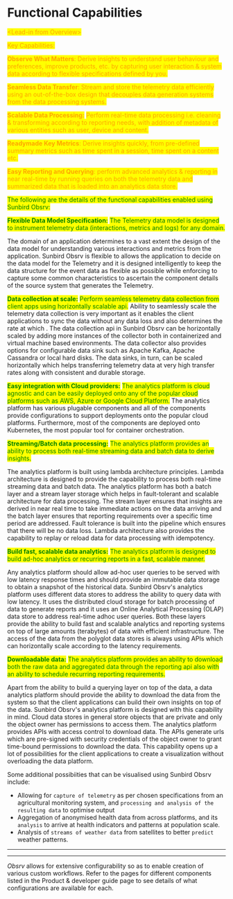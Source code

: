 # Functional Capabilities

<mark style="color:orange;">\<Lead-in from Overview></mark>

<mark style="color:orange;">Key Capabilities:</mark>

<mark style="color:orange;">**Observe What Matters**</mark><mark style="color:orange;">: Derive insights to understand user behaviour and preferences, improve products, etc. by capturing user interaction & system data according to flexible specifications defined by you.</mark>

<mark style="color:orange;">**Seamless Data Transfer**</mark><mark style="color:orange;">: Stream and store the telemetry data efficiently using an out-of-the-box design that decouples data generation systems from the data processing systems.</mark>

<mark style="color:orange;">**Scalable Data Processing:**</mark> <mark style="color:orange;"></mark><mark style="color:orange;">Perform real-time data processing i.e. cleaning & transforming according to reporting needs, with addition of metadata of various entities such as user, device and content.</mark>&#x20;

<mark style="color:orange;">**Readymade Key Metrics**</mark><mark style="color:orange;">: Derive insights quickly, from pre-defined summary metrics such as time spent in a session, time spent on a content etc.</mark>

<mark style="color:orange;">**Easy Reporting and Querying**</mark><mark style="color:orange;">: perform advanced analytics & reporting in near real-time by running queries on both the telemetry data and summarized data that is loaded into an analytics data store.</mark>

<mark style="color:orange;"></mark>

<mark style="color:green;">The following are the details of the functional capabilities enabled using Sunbird Obsrv:</mark>

<mark style="color:green;">**Flexible Data Model Specification:**</mark> <mark style="color:green;"></mark><mark style="color:green;">The Telemetry data model is designed to instrument telemetry data (interactions, metrics and logs) for any domain.</mark>&#x20;

The domain of an application determines to a vast extent the design of the data model for understanding various interactions and metrics from the application. Sunbird Obsrv is flexible  to allows the application to decide on the data model for the Telemetry and it is designed intelligently to keep the data structure for the event data as flexible as possible while enforcing to capture some common characteristics to ascertain the component details of the source system that generates the Telemetry.&#x20;

<mark style="color:green;">**Data collection at scale:**</mark> <mark style="color:green;"></mark><mark style="color:green;">Perform seamless telemetry data collection from client apps using horizontally scalable api.</mark> Ability to seamlessly scale the telemetry data collection is very important as it enables the client applications to sync the data without any data loss and also determines the rate at which . The data collection api in Sunbird Obsrv can be horizontally scaled by adding more instances of the collector both in containerized and virtual machine based environments. The data collector also provides options for configurable data sink such as Apache Kafka, Apache Cassandra or local hard disks. The data sinks, in turn, can be scaled horizontally which helps transferring telemetry data at very high transfer rates along with consistent and durable storage.

<mark style="color:green;">**Easy integration with Cloud providers:**</mark> <mark style="color:green;"></mark><mark style="color:green;">The analytics platform is cloud agnostic and can be easily deployed onto any of the popular cloud platforms such as AWS, Azure or Google Cloud Platform.</mark> The analytics platform has various plugable components and all of the components provide configurations to support deployments onto the popular cloud platforms. Furthermore, most of the components are deployed onto Kubernetes, the most popular tool for container orchestration.&#x20;

<mark style="color:green;">**Streaming/Batch data processing:**</mark> <mark style="color:green;"></mark><mark style="color:green;">The analytics platform provides an ability to process both real-time streaming data and batch data to derive insights.</mark>&#x20;

The analytics platform is built using lambda architecture principles. Lambda architecture is designed to provide the capability to process both real-time streaming data and batch data. The analytics platform has both a batch layer and a stream layer storage which helps in fault-tolerant and scalable architecture for data processing. The stream layer ensures that insights are derived in near real time to take immediate actions on the data arriving and the batch layer ensures that reporting requirements over a specific time period are addressed. Fault tolerance is built into the pipeline which ensures that there will be no data loss. Lambda architecture also provides the capability to replay or reload data for data processing with idempotency.

<mark style="color:green;">**Build fast, scalable data analytics:**</mark> <mark style="color:green;"></mark><mark style="color:green;">The analytics platform is designed to build ad-hoc analytics or recurring reports in a fast, scalable manner.</mark>&#x20;

Any analytics platform should allow ad-hoc user queries to be served with low latency response times and should provide an immutable data storage to obtain a snapshot of the historical data. Sunbird Obsrv's analytics platform uses different data stores to address the ability to query data with low latency. It uses the distributed cloud storage for batch processing of data to generate reports and it uses an Online Analytical Processing (OLAP) data store to address real-time adhoc user queries. Both these layers provide the ability to build fast and scalable analytics and reporting systems on top of large amounts (terabytes) of data with efficient infrastructure. The access of the data from the polyglot data stores is always using APIs which can horizontally scale according to the latency requirements.

<mark style="color:green;">**Downloadable data:**</mark> <mark style="color:green;"></mark><mark style="color:green;">The analytics platform provides an ability to download both the raw data and aggregated data through the reporting api also with an ability to schedule recurring reporting requirements.</mark>

Apart from the ability to build a querying layer on top of the data, a data analytics platform should provide the ability to download the data from the system so that the client applications can build their own insights on top of the data. Sunbird Obsrv's analytics platform is designed with this capability in mind. Cloud data stores in general store objects that are private and only the object owner has permissions to access them. The analytics platform provides APIs with access control to download data. The APIs generate urls which are pre-signed with security credentials of the object owner to grant time-bound permissions to download the data. This capability opens up a lot of possibilities for the client applications to create a visualization without overloading the data platform.

_<mark style="color:blue;"></mark>_

_<mark style="color:blue;"></mark>_

Some additional possibiities that can be visualised using Sunbird Obsrv include:

* Allowing for `capture of telemetry` as per chosen specifications from an agricultural monitoring system, and `processing and analysis of the resulting data` to optimise output
* Aggregation of anonymised health data from across platforms, and its `analysis` to arrive at health indicators and patterns at population scale.&#x20;
* Analysis of `streams of weather data` from satellites to better `predict` weather patterns.

****

****

_Obsrv_ allows for extensive configurability so as to enable creation of various custom workflows. Refer to the pages for different components listed in the Product & developer guide page to see details of what configurations are available for each.

